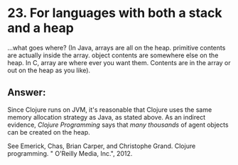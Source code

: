 
# 23. For languages with both a stack and a heap

...what goes where? (In Java, arrays are all on the heap. primitive contents are actually inside the array. object contents are somewhere else on the heap. In C, array are where ever you want them. Contents are in the array or out on the heap as you like).


## Answer:

Since Clojure runs on JVM, it's reasonable that Clojure uses the same memory allocation strategy as Java, as stated above. As an indirect evidence, _Clojure Programming_  says that _many thousands_ of agent objects can be created on the heap.

See Emerick, Chas, Brian Carper, and Christophe Grand. Clojure programming. " O'Reilly Media, Inc.", 2012.
